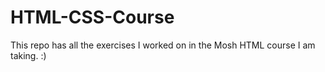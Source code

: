 # HTML-CSS-Course
This repo has all the exercises I worked on in the Mosh HTML course I am taking. :)
